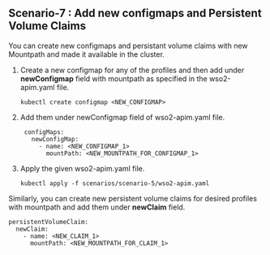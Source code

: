 ## Scenario-7 : Add new configmaps and Persistent Volume Claims

You can create new configmaps and persistant volume claims with new Mountpath and made it available in the cluster.

1. Create a new configmap for any of the profiles and then add under **newConfigmap** field with mountpath as specified in the wso2-apim.yaml file.
   
   ```
   kubectl create configmap <NEW_CONFIGMAP>
   ```
   
 2. Add them under newConfigmap field of wso2-apim.yaml file.
 
    ```
     configMaps:
       newConfigMap:
         - name: <NEW_CONFIGMAP_1>
           mountPath: <NEW_MOUNTPATH_FOR_CONFIGMAP_1>
    ```
        
 3. Apply the given wso2-apim.yaml file.
 
    ```
    kubectl apply -f scenarios/scenario-5/wso2-apim.yaml
    ```
    
    
Similarly, you can create new persistent volume claims for desired profiles with mountpath and add them under **newClaim** field.

```
persistentVolumeClaim:
  newClaim:
    - name: <NEW_CLAIM_1>
      mountPath: <NEW_MOUNTPATH_FOR_CLAIM_1>
```
    
